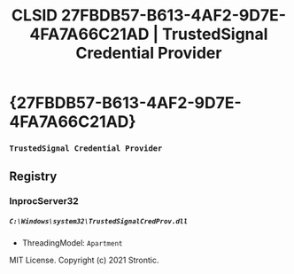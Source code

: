 ﻿---
title: "CLSID 27FBDB57-B613-4AF2-9D7E-4FA7A66C21AD | TrustedSignal Credential Provider"
excerpt: What is COM-Object CLSID 27FBDB57-B613-4AF2-9D7E-4FA7A66C21AD?
---

# {27FBDB57-B613-4AF2-9D7E-4FA7A66C21AD}

### `TrustedSignal Credential Provider`

## Registry


### InprocServer32

##### `C:\Windows\system32\TrustedSignalCredProv.dll`
* ThreadingModel: `Apartment`

MIT License. Copyright (c) 2021 Strontic.


